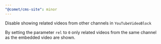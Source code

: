 ```yaml
---
"@comet/cms-site": minor
---
```


Disable showing related videos from other channels in `YouTubeVideoBlock`

By setting the parameter `rel` to `0` only related videos from the same channel as the embedded video are shown.
